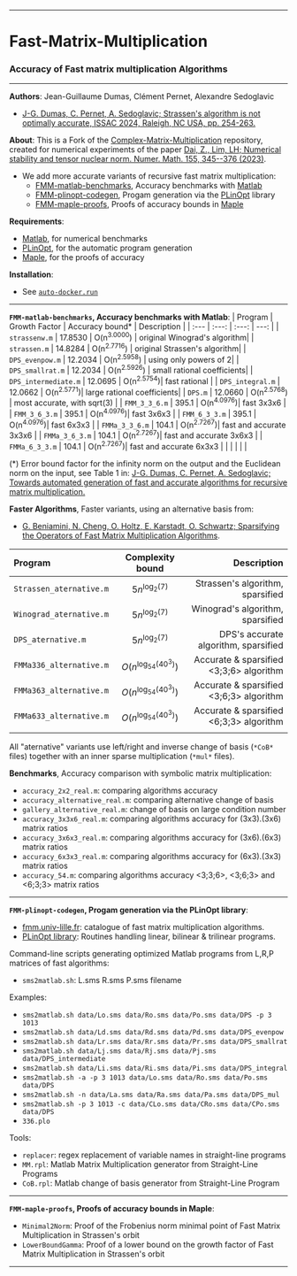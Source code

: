 --------------------------------------------------------------------------------
# Fast-Matrix-Multiplication
### Accuracy of Fast matrix multiplication Algorithms
--------------------------------------------------------------------------------

**Authors**:  Jean-Guillaume Dumas, Clément Pernet, Alexandre Sedoglavic
- [ J-G. Dumas, C. Pernet, A. Sedoglavic; Strassen's algorithm is not optimally accurate, ISSAC 2024, Raleigh, NC USA, pp. 254-263.](https://hal.science/hal-04441653)


**About**:
This is a Fork of the
[Complex-Matrix-Multiplication](https://github.com/zhen06/Complex-Matrix-Multiplication) repository, created for numerical experiments of the paper [Dai, Z., Lim, LH; Numerical stability and tensor nuclear norm. Numer. Math. 155, 345--376 (2023)](https://link.springer.com/article/10.1007/s00211-023-01377-5).
- We add more accurate variants of recursive fast matrix multiplication:
  - [FMM-matlab-benchmarks](#FMM-matlab-benchmarks), Accuracy benchmarks with [Matlab](https://mathworks.com/products/matlab.html)
  - [FMM-plinopt-codegen](#FMM-plinopt-codegen), Progam generation via the [PLinOpt](https://github.com/jgdumas/plinopt) library
  - [FMM-maple-proofs](#FMM-maple-proofs), Proofs of accuracy bounds in [Maple](https://www.maplesoft.com/products/Maple/)

**Requirements**:
- [Matlab](https://mathworks.com/products/matlab.html), for numerical benchmarks
- [PLinOpt](https://github.com/jgdumas/plinopt), for the automatic program generation
- [Maple](https://www.maplesoft.com/products/Maple/), for the proofs of accuracy

**Installation**:
- See [`auto-docker.run`](https://github.com/jgdumas/Fast-Matrix-Multiplication/blob/main/auto-docker.run)

--------------------------------------------------------------------------------
<a name=FMM-matlab-benchmarks></a>
**`FMM-matlab-benchmarks`, Accuracy benchmarks with Matlab**:
| Program | Growth Factor | Accuracy bound* | Description |
| :---    |     :---:     |        :---: |        ---: |
| `strassenw.m` 	| 17.8530 | O(n<sup>3.0000</sup>) | original Winograd's algorithm|
| `strassen.m` 		| 14.8284 | O(n<sup>2.7716</sup>) | original Strassen's algorithm|
| `DPS_evenpow.m` 	| 12.2034 | O(n<sup>2.5958</sup>) | using only powers of 2|
| `DPS_smallrat.m` 	| 12.2034 | O(n<sup>2.5926</sup>) | small rational coefficients|
| `DPS_intermediate.m` 	| 12.0695 | O(n<sup>2.5754</sup>)| fast rational |
| `DPS_integral.m` 	| 12.0662 | O(n<sup>2.5771</sup>)| large rational coefficients|
| `DPS.m` 		| 12.0660 | O(n<sup>2.5768</sup>) | most accurate, with sqrt(3) |
| `FMM_3_3_6.m`		| 395.1 | O(n<sup>4.0976</sup>)| fast 3x3x6 |
| `FMM_3_6_3.m`		| 395.1 | O(n<sup>4.0976</sup>)| fast 3x6x3 |
| `FMM_6_3_3.m`		| 395.1 | O(n<sup>4.0976</sup>)| fast 6x3x3 |
| `FMMa_3_3_6.m`	| 104.1 | O(n<sup>2.7267</sup>)| fast and accurate 3x3x6 |
| `FMMa_3_6_3.m`	| 104.1 | O(n<sup>2.7267</sup>)| fast and accurate 3x6x3 |
| `FMMa_6_3_3.m`	| 104.1 | O(n<sup>2.7267</sup>)| fast and accurate 6x3x3 |
|  |  |  |  |


(*) Error bound factor for the infinity norm on the output and the Euclidean norm on the input, see Table 1 in:
[ J-G. Dumas, C. Pernet, A. Sedoglavic; Towards automated generation of fast and accurate algorithms for recursive matrix multiplication. ](https://hal.science/hal-04995684)




**Faster Algorithms**,
Faster variants, using an alternative basis from:
- [G. Beniamini, N. Cheng, O. Holtz, E. Karstadt, O. Schwartz; Sparsifying the Operators of Fast Matrix Multiplication Algorithms](https://arxiv.org/abs/2008.03759).

| Program | Complexity bound | Description |
| :---    |     :---:     |        ---: |
| `Strassen_aternative.m` | $5n^{\log_2(7)}$ | Strassen's algorithm, sparsified |
| `Winograd_aternative.m` | $5n^{\log_2(7)}$ | Winograd's algorithm, sparsified |
| `DPS_aternative.m` | $5n^{\log_2(7)}$ | DPS's accurate algorithm, sparsified |
| `FMMa336_alternative.m` | $O(n^{\log_{54}(40^3)})$ | Accurate & sparsified <3;3;6> algorithm |
| `FMMa363_alternative.m` | $O(n^{\log_{54}(40^3)})$ | Accurate & sparsified <3;6;3> algorithm |
| `FMMa633_alternative.m` | $O(n^{\log_{54}(40^3)})$ | Accurate & sparsified <6;3;3> algorithm |
|  |  |  |

All "aternative" variants use left/right and inverse change of basis (`*CoB*` files) together with an inner sparse multiplication (`*mul*` files).

**Benchmarks**,
Accuracy comparison with symbolic matrix multiplication:
- `accuracy_2x2_real.m`: comparing algorithms accuracy
- `accuracy_alternative_real.m`: comparing alternative change of basis
- `gallery_alternative_real.m`: change of basis on large condition number
- `accuracy_3x3x6_real.m`: comparing algorithms accuracy for (3x3).(3x6) matrix ratios
- `accuracy_3x6x3_real.m`: comparing algorithms accuracy for (3x6).(6x3) matrix ratios
- `accuracy_6x3x3_real.m`: comparing algorithms accuracy for (6x3).(3x3) matrix ratios
- `accuracy_54.m`: comparing algorithms accuracy <3;3;6>, <3;6;3> and <6;3;3> matrix ratios



--------------------------------------------------------------------------------
<a name=FMM-plinopt-codegen></a>
**`FMM-plinopt-codegen`, Progam generation via the PLinOpt library**:

- [fmm.univ-lille.fr](https://fmm.univ-lille.fr/): catalogue of fast matrix multiplication algorithms.
- [PLinOpt library](https://github.com/jgdumas/plinopt): Routines handling linear, bilinear & trilinear programs.


Command-line scripts generating optimized Matlab programs from L,R,P matrices of fast algorithms:
- `sms2matlab.sh`: L.sms R.sms P.sms filename


Examples:
- `sms2matlab.sh data/Lo.sms data/Ro.sms data/Po.sms data/DPS -p 3 1013`
- `sms2matlab.sh data/Ld.sms data/Rd.sms data/Pd.sms data/DPS_evenpow`
- `sms2matlab.sh data/Lr.sms data/Rr.sms data/Pr.sms data/DPS_smallrat`
- `sms2matlab.sh data/Lj.sms data/Rj.sms data/Pj.sms data/DPS_intermediate`
- `sms2matlab.sh data/Li.sms data/Ri.sms data/Pi.sms data/DPS_integral`
- `sms2matlab.sh -a -p 3 1013 data/Lo.sms data/Ro.sms data/Po.sms data/DPS`
- `sms2matlab.sh -n data/La.sms data/Ra.sms data/Pa.sms data/DPS_mul`
- `sms2matlab.sh -p 3 1013 -c data/CLo.sms data/CRo.sms data/CPo.sms data/DPS`
- `336.plo`

Tools:
- `replacer`: regex replacement of variable names in straight-line programs
- `MM.rpl`: Matlab Matrix Multiplication generator from Straight-Line Programs
- `CoB.rpl`: Matlab change of basis generator from Straight-Line Program

--------------------------------------------------------------------------------
<a name=FMM-maple-proofs></a>
**`FMM-maple-proofs`, Proofs of accuracy bounds in Maple**:

- `Minimal2Norm`: Proof of the Frobenius norm minimal point of Fast Matrix Multiplication in Strassen's orbit
- `LowerBoundGamma`: Proof of a lower bound on the growth factor of Fast Matrix Multiplication in Strassen's orbit

--------------------------------------------------------------------------------
